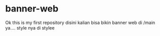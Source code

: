# banner-web
Ok this is my first repository
disini kalian bisa bikin banner web di /main ya....
style nya di stylee
